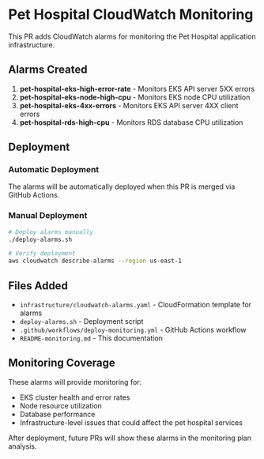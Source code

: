 # Pet Hospital CloudWatch Monitoring

This PR adds CloudWatch alarms for monitoring the Pet Hospital application infrastructure.

## Alarms Created

1. **pet-hospital-eks-high-error-rate** - Monitors EKS API server 5XX errors
2. **pet-hospital-eks-node-high-cpu** - Monitors EKS node CPU utilization  
3. **pet-hospital-eks-4xx-errors** - Monitors EKS API server 4XX client errors
4. **pet-hospital-rds-high-cpu** - Monitors RDS database CPU utilization

## Deployment

### Automatic Deployment
The alarms will be automatically deployed when this PR is merged via GitHub Actions.

### Manual Deployment
```bash
# Deploy alarms manually
./deploy-alarms.sh

# Verify deployment
aws cloudwatch describe-alarms --region us-east-1
```

## Files Added

- `infrastructure/cloudwatch-alarms.yaml` - CloudFormation template for alarms
- `deploy-alarms.sh` - Deployment script
- `.github/workflows/deploy-monitoring.yml` - GitHub Actions workflow
- `README-monitoring.md` - This documentation

## Monitoring Coverage

These alarms will provide monitoring for:
- EKS cluster health and error rates
- Node resource utilization
- Database performance
- Infrastructure-level issues that could affect the pet hospital services

After deployment, future PRs will show these alarms in the monitoring plan analysis.
